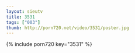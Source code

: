 ```yaml
--- 
layout: sieutv
title: 3531
tags: ["003"]
thumb: http://porn720.net/video/3531/poster.jpg
---
```

{% include porn720 key="3531" %} 
